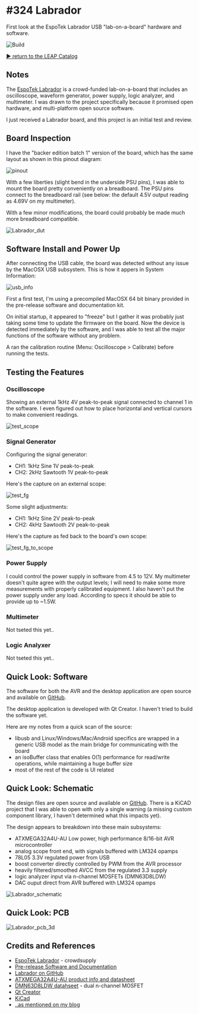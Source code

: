 # #324 Labrador

First look at the EspoTek Labrador USB "lab-on-a-board" hardware and software.

![Build](./assets/Labrador_build.jpg?raw=true)

[:arrow_forward: return to the LEAP Catalog](http://leap.tardate.com)

## Notes

The [EspoTek Labrador](https://www.crowdsupply.com/espotek/labrador) is a crowd-funded
lab-on-a-board that includes an oscilloscope, waveform generator, power supply, logic analyzer, and multimeter.
I was drawn to the project specifically because it promised open hardware, and multi-platform open source software.

I just received a Labrador board, and this project is an initial test and review.

## Board Inspection

I have the "backer edition batch 1" version of the board, which has the same layout as shown in this pinout diagram:

![pinout](./assets/pinout.png?raw=true)

With a few liberties (slight bend in the underside PSU pins), I was able to mount the board pretty conveniently on a breadboard.
The PSU pins connect to the breadboard rail (see below: the default 4.5V output reading as 4.69V on my multimeter).

With a few minor modifications, the board could probably be made much more breadboard compatible.

![Labrador_dut](./assets/Labrador_dut.jpg?raw=true)


## Software Install and Power Up

After connecting the USB cable, the board was detected without any issue by the MacOSX USB subsystem. This is how it appers in System Information:

![usb_info](./assets/usb_info.png?raw=true)

First a first test, I'm using a precompiled MacOSX 64 bit binary provided in the pre-release software and documentation kit.

On initial startup, it appeared to "freeze" but I gather it was probably just taking some time to update the firmware on the board.
Now the device is detected immediately by the software, and I was able to test all the major functions of the software without any problem.

A ran the calibration routine (Menu: Oscilloscope > Calibrate) before running the tests.

## Testing the Features

### Oscilloscope

Showing an external 1kHz 4V peak-to-peak signal connected to channel 1 in the software.
I even figured out how to place horizontal and vertical cursors to make convenient readings.

![test_scope](./assets/test_scope.png?raw=true)

### Signal Generator

Configuring the signal generator:

* CH1: 1kHz Sine 1V peak-to-peak
* CH2: 2kHz Sawtooth 1V peak-to-peak

Here's the capture on an external scope:

![test_fg](./assets/test_fg.gif?raw=true)

Some slight adjustments:

* CH1: 1kHz Sine 2V peak-to-peak
* CH2: 4kHz Sawtooth 2V peak-to-peak

Here's the capture as fed back to the board's own scope:

![test_fg_to_scope](./assets/test_fg_to_scope.png?raw=true)

### Power Supply

I could control the power supply in software from 4.5 to 12V.
My multimeter doesn't quite agree with the output levels; I will need to make some more measurements with properly calibrated equipment.
I also haven't put the power supply under any load. According to specs it should be able to provide up to ~1.5W.

### Multimeter

Not tseted this yet..

### Logic Analyxer

Not tseted this yet..

## Quick Look: Software

The software for both the AVR and the desktop application are open source and available on [GitHub](https://github.com/espotek/Labrador).

The desktop application is developed with Qt Creator. I haven't tried to build the software yet.

Here are my notes from a quick scan of the source:

* libusb and Linux/Windows/Mac/Android specifics are wrapped in a generic USB model as the main bridge for communicating with the board
* an isoBuffer class that enables O(1) performance for read/write operations, while maintaining a huge buffer size
* most of the rest of the code is UI related


## Quick Look: Schematic

The design files are open source and available on [GitHub](https://github.com/espotek/Labrador).
There is a KiCAD project that I was able to open with only a single warning (a missing custom component library, I haven't determined what this impacts yet).

The design appears to breakdown into these main subsystems:

* ATXMEGA32A4U-AU Low power, high performance 8/16-bit AVR microcontroller
* analog scope front end, with signals buffered with LM324 opamps
* 78L05 3.3V regulated power from USB
* boost converter directly controlled by PWM from the AVR processor
* heavily filtered/smoothed AVCC from the regulated 3.3 supply
* logic analyzer input via n-channel MOSFETs (DMN63D8LDW)
* DAC ouput direct from AVR buffered with LM324 opamps

![Labrador_schematic](./assets/Labrador_schematic.jpg?raw=true)

## Quick Look: PCB

![Labrador_pcb_3d](./assets/Labrador_pcb_3d.png?raw=true)

## Credits and References
* [EspoTek Labrador](https://www.crowdsupply.com/espotek/labrador) - crowdsupply
* [Pre-release Software and Documentation](https://drive.google.com/open?id=0B7U0ulRLHf8cRVBkeFc2SHpUOGs)
* [Labrador on GitHub](https://github.com/espotek/Labrador)
* [ATXMEGA32A4U-AU product info and datasheet](http://www.microchip.com/wwwproducts/en/ATxmega32A4U)
* [DMN63D8LDW datahseet](https://www.diodes.com/assets/Datasheets/DMN63D8LDW.pdf) - dual n-channel MOSFET
* [Qt Creator](https://www.qt.io/ide/)
* [KiCad](http://kicad-pcb.org/)
* [..as mentioned on my blog](http://blog.tardate.com/2017/07/leap324-espotek-labrador.html)
